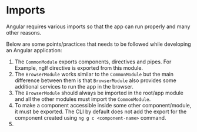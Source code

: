 # Imports

Angular requires various imports so that the app can run properly and many other reasons.

Below are some points/practices that needs to be followed while developing an Angular application:

1. The `CommonModule` exports components, directives and pipes. For Example, ngIf directive is exported from this
   module.
2. The `BrowserModule` works similar to the `CommonModule` but the main difference between them is that `BrowserModule`
   also provides some additional services to run the app in the browser.
3. The `BrowserModule` should always be imported in the root/app module and all the other modules must import
   the `CommonModule`.
4. To make a component accessible inside some other component/module, it must be exported. The CLI by default
   does not add the export for the component created using `ng g c <component-name>` command.
5. 
